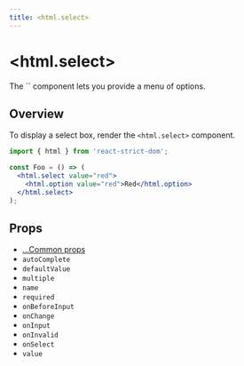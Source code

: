```yaml
---
title: <html.select>
---
```


# \<html.select>

<p className="text-xl">The `<html.select>` component lets you provide a menu of options.</p>

## Overview

To display a select box, render the `<html.select>` component.

```jsx
import { html } from 'react-strict-dom';

const Foo = () => (
  <html.select value="red">
    <html.option value="red">Red</html.option>
  </html.select>
);
```

## Props

* [...Common props](/api/html/common/)
* `autoComplete`
* `defaultValue`
* `multiple`
* `name`
* `required`
* `onBeforeInput`
* `onChange`
* `onInput`
* `onInvalid`
* `onSelect`
* `value`
